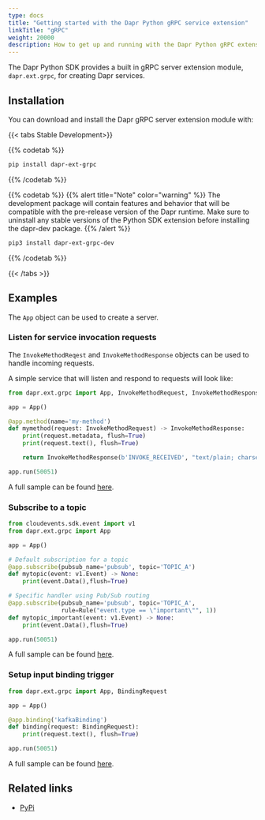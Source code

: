 ```yaml
---
type: docs
title: "Getting started with the Dapr Python gRPC service extension"
linkTitle: "gRPC"
weight: 20000
description: How to get up and running with the Dapr Python gRPC extension package
---
```


The Dapr Python SDK provides a built in gRPC server extension module, `dapr.ext.grpc`, for creating Dapr services.

## Installation

You can download and install the Dapr gRPC server extension module with:

{{< tabs Stable Development>}}

{{% codetab %}}
```bash
pip install dapr-ext-grpc
```
{{% /codetab %}}

{{% codetab %}}
{{% alert title="Note" color="warning" %}}
The development package will contain features and behavior that will be compatible with the pre-release version of the Dapr runtime. Make sure to uninstall any stable versions of the Python SDK extension before installing the dapr-dev package.
{{% /alert %}}

```bash
pip3 install dapr-ext-grpc-dev
```
{{% /codetab %}}

{{< /tabs >}}

## Examples

The `App` object can be used to create a server.

### Listen for service invocation requests

The `InvokeMethodReqest` and `InvokeMethodResponse` objects can be used to handle incoming requests.

A simple service that will listen and respond to requests will look like:

```python
from dapr.ext.grpc import App, InvokeMethodRequest, InvokeMethodResponse

app = App()

@app.method(name='my-method')
def mymethod(request: InvokeMethodRequest) -> InvokeMethodResponse:
    print(request.metadata, flush=True)
    print(request.text(), flush=True)

    return InvokeMethodResponse(b'INVOKE_RECEIVED', "text/plain; charset=UTF-8")

app.run(50051)
```

A full sample can be found [here](https://github.com/dapr/python-sdk/tree/v1.0.0rc2/examples/invoke-simple).

### Subscribe to a topic

```python
from cloudevents.sdk.event import v1
from dapr.ext.grpc import App

app = App()

# Default subscription for a topic
@app.subscribe(pubsub_name='pubsub', topic='TOPIC_A')
def mytopic(event: v1.Event) -> None:
    print(event.Data(),flush=True)

# Specific handler using Pub/Sub routing
@app.subscribe(pubsub_name='pubsub', topic='TOPIC_A',
               rule=Rule("event.type == \"important\"", 1))
def mytopic_important(event: v1.Event) -> None:
    print(event.Data(),flush=True)

app.run(50051)
```

A full sample can be found [here](https://github.com/dapr/python-sdk/blob/v1.0.0rc2/examples/pubsub-simple/subscriber.py).

### Setup input binding trigger

```python
from dapr.ext.grpc import App, BindingRequest

app = App()

@app.binding('kafkaBinding')
def binding(request: BindingRequest):
    print(request.text(), flush=True)

app.run(50051)
```

A full sample can be found [here](https://github.com/dapr/python-sdk/tree/v1.0.0rc2/examples/invoke-binding).

## Related links
- [PyPi](https://pypi.org/project/dapr-ext-grpc/)